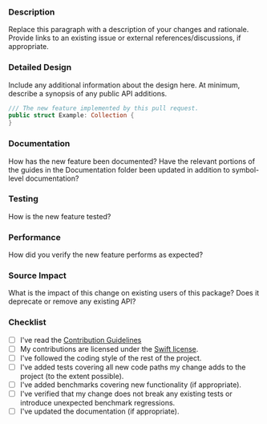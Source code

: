 <!--
    Thanks for contributing to Swift Collections!

    Before you submit your request, please replace each paragraph
    below with the relevant details, and complete the steps in the
    checklist by placing an 'x' in each box:
    
    - [x] I've completed this task
    - [ ] This task isn't completed
-->

### Description
Replace this paragraph with a description of your changes and rationale. 
Provide links to an existing issue or external references/discussions, if appropriate.

### Detailed Design
Include any additional information about the design here. At minimum, describe a synopsis of any public API additions.

```swift
/// The new feature implemented by this pull request.
public struct Example: Collection {
}
```

### Documentation
How has the new feature been documented? 
Have the relevant portions of the guides in the Documentation folder been updated in addition to symbol-level documentation?

### Testing
How is the new feature tested?

### Performance
How did you verify the new feature performs as expected?

### Source Impact
What is the impact of this change on existing users of this package? Does it deprecate or remove any existing API?

### Checklist
- [ ] I've read the [Contribution Guidelines](/README.md#contributing-to-swift-collections)
- [ ] My contributions are licensed under the [Swift license](https://swift.org/LICENSE.txt).
- [ ] I've followed the coding style of the rest of the project.
- [ ] I've added tests covering all new code paths my change adds to the project (to the extent possible).
- [ ] I've added benchmarks covering new functionality (if appropriate).
- [ ] I've verified that my change does not break any existing tests or introduce unexpected benchmark regressions.
- [ ] I've updated the documentation (if appropriate).
